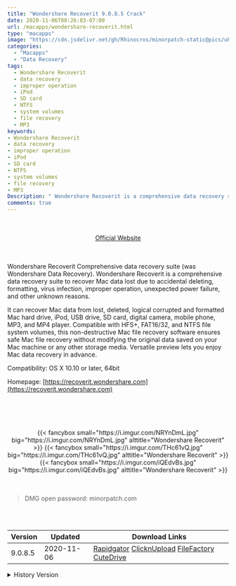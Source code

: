 ```yaml
---
title: "Wondershare Recoverit 9.0.8.5 Crack"
date: 2020-11-06T00:26:03-07:00
url: /macapps/wondershare-recoverit.html
type: "macapps"
image: "https://cdn.jsdelivr.net/gh/Rhinocros/minorpatch-static@pics/uPic/W32702.png"
categories:
  - "Macapps"
  - "Data Recovery"
tags:
  - Wondershare Recoverit
  - data recovery
  - improper operation
  - iPod
  - SD card
  - NTFS
  - system volumes
  - file recovery
  - MP3
keywords:
- Wondershare Recoverit
- data recovery
- improper operation
- iPod
- SD card
- NTFS
- system volumes
- file recovery
- MP3
Description: " Wondershare Recoverit is a comprehensive data recovery suite to recover Mac data lost due to accidental deleting, formatting, virus infection, improper operation, unexpected power failure, and other unknown reasons."
comments: true
---
```


<br/>
<br/>
<center>
<a href="https://recoverit.wondershare.com" target="blank"><div class="border border-blue-500 rounded-lg transition duration-500 
    ease-in-out w-48 text-lg text-blue-500 text-center px-2 hover:bg-blue-500 hover:text-white">
  Official Website 
</div></a>
</center>
<br/>
<br/>

Wondershare Recoverit Comprehensive data recovery suite (was Wondershare Data Recovery). Wondershare Recoverit is a comprehensive data recovery suite to recover Mac data lost due to accidental deleting, formatting, virus infection, improper operation, unexpected power failure, and other unknown reasons.

It can recover Mac data from lost, deleted, logical corrupted and formatted Mac hard drive, iPod, USB drive, SD card, digital camera, mobile phone, MP3, and MP4 player. Compatible with HFS+, FAT16/32, and NTFS file system volumes, this non-destructive Mac file recovery software ensures safe Mac file recovery without modifying the original data saved on your Mac machine or any other storage media. Versatile preview lets you enjoy Mac data recovery in advance.

Compatibility: OS X 10.10 or later, 64bit

Homepage: [https://recoverit.wondershare.com](https://recoverit.wondershare.com)

<br/>
<br/>
<script async src="https://pagead2.googlesyndication.com/pagead/js/adsbygoogle.js"></script>
<ins class="adsbygoogle"
     style="display:block; text-align:center;"
     data-ad-layout="in-article"
     data-ad-format="fluid"
     data-ad-client="ca-pub-8746275014476192"
     data-ad-slot="5144997159"></ins>
<script>
     (adsbygoogle = window.adsbygoogle || []).push({});
</script>
<br/>
<br/>


<center>

<div class="w-full grid grid-cols-3 flex gap-2">
{{< fancybox small="https://i.imgur.com/NRYnDmL.jpg" big="https://i.imgur.com/NRYnDmL.jpg" alttitle="Wondershare Recoverit" >}}
{{< fancybox small="https://i.imgur.com/THc61vQ.jpg" big="https://i.imgur.com/THc61vQ.jpg" alttitle="Wondershare Recoverit" >}}
{{< fancybox small="https://i.imgur.com/iQEdvBs.jpg" big="https://i.imgur.com/iQEdvBs.jpg" alttitle="Wondershare Recoverit" >}}
</div>

</center>

<br/>
<br/>


> DMG open password: minorpatch.com

<br/>

<br/>
<div id="history_version" class="history_version">

| Version | Updated | Download Links |
| ---- | ---- | ---- |
| 9.0.8.5 | 2020-11-06 | [Rapidgator](https://ouo.io/d71G36)   [ClicknUpload](https://ouo.io/qJeZad)   [FileFactory](https://ouo.io/Zxs8bA)   [CuteDrive](https://ouo.io/63fpf8) |
<details>
<summary>History Version</summary>

| Version | Updated | Download Links |
| ---- | ---- | ---- |
| 9.0.7.7 | 2020-10-02 | [UsersCloud](https://ouo.io/hFeDMM)   [ClicknUpload](https://ouo.io/eM54Kql)   [FileFactory](https://ouo.io/sIGrAs)   [CuteDrive](https://ouo.io/2WWiuL) |
| 9.0.6.11 | 2020-09-24 | [UsersCloud](https://ouo.io/WKMUkp)   [ClicknUpload](https://ouo.io/F24ld1)   [FileFactory](https://ouo.io/LHaWvS)   [CuteDrive](https://ouo.io/O5IvAM) |
| 9.0.4.7 | 2020-09-14 | [UsersCloud](https://ouo.io/qHBLLTb)   [ClicknUpload](https://ouo.io/iUV3mfY)   [FileFactory](https://ouo.io/1GXR6Z)   [CuteDrive](https://ouo.io/1oPNUD) |
| 9.0.0.20 | 2020-07-18 | [UsersCloud](https://ouo.io/nwDZVz)   [ClicknUpload](https://ouo.io/jRm87a)   [FileFactory](https://ouo.io/FTbRZe)   [CuteDrive](https://ouo.io/BcHAXT) |
| 8.7.5.3 | 2020-07-04 | [UsersCloud](https://ouo.io/DSz1CX)   [ClicknUpload](https://ouo.io/8actCMH)   [FileFactory](https://ouo.io/4w9yjS)   [CuteDrive](https://ouo.io/30Wgfd) |
| 8.7.4.2 | 2020-06-15 | [UsersCloud](https://ouo.io/A5vG5V)   [ClicknUpload](https://ouo.io/uXYKwN)   [FileFactory](https://ouo.io/rBfWZoM)   [CuteDrive](https://ouo.io/bovOaZ) |
| 8.7.3.10 | 2020-06-06 | [UsersCloud](https://ouo.io/Hoyo0tG)   [ClicknUpload](https://ouo.io/jsRrfi)   [FileFactory](https://ouo.io/RI5mtA)   [CuteDrive](https://ouo.io/QAAeXv) |
| 8.7.2.29 | 2020-05-23 | [UsersCloud](https://ouo.io/2TbNAR)   [ClicknUpload](https://ouo.io/FDd6KD)   [FileFactory](https://ouo.io/D3LrsZ)   [CuteDrive](https://ouo.io/JiygdP) |
| 8.5.7.4 | 2020-04-08 | [UsersCloud](https://ouo.io/sshlj6)   [ClicknUpload](https://ouo.io/bGqmfP)   [FileFactory](https://ouo.io/XYsag3)   [CuteDrive](https://ouo.io/XXZOJyM) |
| 8.5.4.11 | 2020-03-11 | [UsersCloud](https://ouo.io/SWd4LcW)   [ClicknUpload](https://ouo.io/giduHi)   [FileFactory](https://ouo.io/utzQFp)   [CuteDrive](https://ouo.io/9jzZ3GJ) |
| 8.5.3.2 | 2020-02-26 | [UsersCloud](https://ouo.io/b3z4FJ)   [ClicknUpload](https://ouo.io/yecDeW)   [FileFactory](https://ouo.io/8wq68R)   [CuteDrive](https://ouo.io/4IPe56) |
</details>

</div>
